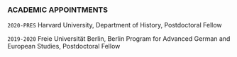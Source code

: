 ### ACADEMIC APPOINTMENTS 
<div id=double-dates markdown=1>

`2020-PRES` Harvard University, Department of History, Postdoctoral Fellow 

`2019-2020` Freie Universität Berlin, Berlin Program for Advanced German and European Studies, Postdoctoral Fellow 



</div>
